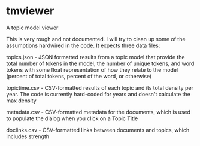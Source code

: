 tmviewer
========

A topic model viewer

This is very rough and not documented. I will try to clean up some of the assumptions hardwired in the code. It expects three data files:

topics.json - JSON formatted results from a topic model that provide the total number of tokens in the model, the number of unique tokens, and word tokens with some float representation of how they relate to the model (percent of total tokens, percent of the word, or otherwise)

topictime.csv - CSV-formatted results of each topic and its total density per year. The code is currently hard-coded for years and doesn't calculate the max density

metadata.csv - CSV-formatted metadata for the documents, which is used to populate the dialog when you click on a Topic Title

doclinks.csv - CSV-formatted links between documents and topics, which includes strength